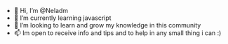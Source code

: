 - 👋 Hi, I’m @Neladm
- 🌱 I’m currently learning javascript 
- 💞️ I’m looking to learn and grow my knowledge in this community 
- 📫 Im open to receive info and tips and to help in any small thing i can :)

<!---
Neladm/Neladm is a ✨ special ✨ repository because its `README.md` (this file) appears on your GitHub profile.
You can click the Preview link to take a look at your changes.
--->
